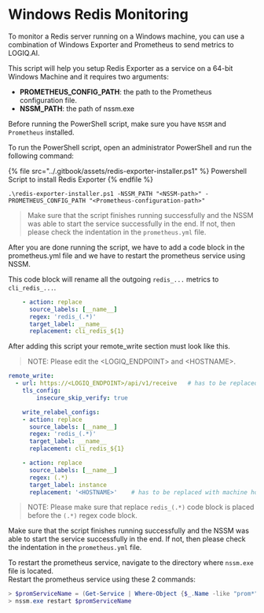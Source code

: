 # Windows Redis Monitoring

To monitor a Redis server running on a Windows machine, you can use a combination of Windows Exporter and Prometheus to send metrics to LOGIQ.AI.

This script will help you setup Redis Exporter as a service on a 64-bit Windows Machine and it requires two arguments:

* **PROMETHEUS\_CONFIG\_PATH**: the path to the Prometheus configuration file.
* **NSSM\_PATH**: the path of nssm.exe

Before running the PowerShell script, make sure you have `NSSM` and `Prometheus` installed.&#x20;

To run the PowerShell script, open an administrator PowerShell and run the following command:

{% file src="../.gitbook/assets/redis-exporter-installer.ps1" %}
Powershell Script to install Redis Exporter
{% endfile %}

```
.\redis-exporter-installer.ps1 -NSSM_PATH "<NSSM-path>" -PROMETHEUS_CONFIG_PATH "<Prometheus-configuration-path>"
```

> Make sure that the script finishes running successfully and the NSSM was able to start the service successfully in the end. If not, then please check the indentation in the `prometheus.yml` file.

After you are done running the script, we have to add a code block in the prometheus.yml file and we have to restart the prometheus service using NSSM.

This code block will rename all the outgoing `redis_...` metrics to `cli_redis_...`.

```yaml
    - action: replace
      source_labels: [__name__]
      regex: 'redis_(.*)'
      target_label: __name__
      replacement: cli_redis_${1}
```

After adding this script your remote\_write section must look like this.

> NOTE: Please edit the \<LOGIQ\_ENDPOINT> and \<HOSTNAME>.

```yaml
remote_write:
  - url: https://<LOGIQ_ENDPOINT>/api/v1/receive   # has to be replaced with LOGIQ_ENDPOINT
    tls_config:
        insecure_skip_verify: true

    write_relabel_configs:
    - action: replace
      source_labels: [__name__]
      regex: 'redis_(.*)'
      target_label: __name__
      replacement: cli_redis_${1}

    - action: replace
      source_labels: [__name__]
      regex: (.*)
      target_label: instance
      replacement: '<HOSTNAME>'    # has to be replaced with machine hostname
```

> NOTE: Please make sure that replace `redis_(.*)` code block is placed before the `(.*)` regex code block.

Make sure that the script finishes running successfully and the NSSM was able to start the service successfully in the end. If not, then please check the indentation in the `prometheus.yml` file.

To restart the prometheus service, navigate to the directory where `nssm.exe` file is located.\
Restart the prometheus service using these 2 commands:

```powershell
> $promServiceName = (Get-Service | Where-Object {$_.Name -like "prom*"}).Name
> nssm.exe restart $promServiceName
```



